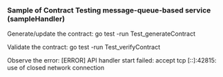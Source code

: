 ### Sample of Contract Testing message-queue-based service (sampleHandler)

Generate/update the contract: 
go test -run Test_generateContract

Validate the contract:
go test -run Test_verifyContract

Observe the error:
[ERROR] API handler start failed: accept tcp [::]:42815: use of closed network connection
